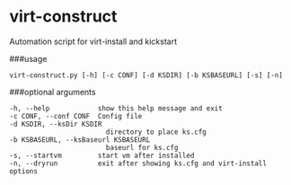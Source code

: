 virt-construct
==============

Automation script for virt-install and kickstart


###usage

	virt-construct.py [-h] [-c CONF] [-d KSDIR] [-b KSBASEURL] [-s] [-n]


###optional arguments

	-h, --help            show this help message and exit
	-c CONF, --conf CONF  Config file
	-d KSDIR, --ksDir KSDIR
	                        directory to place ks.cfg
	-b KSBASEURL, --ksBaseurl KSBASEURL
	                        baseurl for ks.cfg
	-s, --startvm         start vm after installed
	-n, --dryrun          exit after showing ks.cfg and virt-install options

